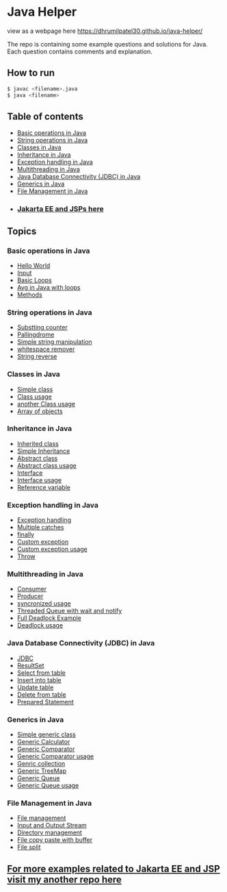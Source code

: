 # Java Helper

view as a webpage here https://dhrumilpatel30.github.io/java-helper/

The repo is containing some example questions and solutions for Java.
Each question contains comments and explanation.

## How to run

```bash
$ javac <filename>.java
$ java <filename>
```

## Table of contents

- [Basic operations in Java](#basic-operations-in-java)
- [String operations in Java](#string-operations-in-java)
- [Classes in Java](#classes-in-java)
- [Inheritance in Java](#inheritance-in-java)
- [Exception handling in Java](#exception-handling-in-java)
- [Multithreading in Java](#multithreading-in-java)
- [Java Database Connectivity (JDBC) in Java](#java-database-connectivity-jdbc-in-java)
- [Generics in Java](#generics-in-java)
- [File Management in Java](#file-management-in-java)
- ### [Jakarta EE and JSPs here](https://github.com/dhrumilpatel30/JakartaEE-pratice.git)

## Topics

### Basic operations in Java

- [Hello World](./src/main/java/lab1/q1.java)
- [Input](./src/main/java/lab1/q2.java)
- [Basic Loops](./src/main/java/lab1/q3.java)
- [Avg in Java with loops](./src/main/java/lab1/q4.java)
- [Methods](./src/main/java/lab1/q5.java)

### String operations in Java

- [Substting counter](./src/main/java/lab2/q1.java)
- [Pallingdrome](./src/main/java/lab2/q2.java)
- [Simple string manipulation](./src/main/java/lab2/q3.java)
- [whitespace remover](./src/main/java/lab2/q4.java)
- [String reverse](./src/main/java/lab2/q5.java)

### Classes in Java

- [Simple class](./src/main/java/lab2/q5/Student.java)
- [Class usage](./src/main/java/lab2/q5/q5_studentclassusage.java)
- [another Class usage](./src/main/java/lab3/q1/q1_numberuse.java)
- [Array of objects](./src/main/java/lab3/p1/p2ans.java)

### Inheritance in Java

- [Inherited class](./src/main/java/lab3/q2/Student.java)
- [Simple Inheritance](./src/main/java/lab3/q2/q2ans.java)
- [Abstract class](./src/main/java/lab5/q1/Student.java)
- [Abstract class usage](./src/main/java/lab5/q1/q1_ans.java)
- [Interface](./src/main/java/lab5/q2/RelationInterface.java)
- [Interface usage](./src/main/java/lab5/q2/CompareLines.java)
- [Reference variable](./src/main/java/lab5/p1/TestShapes.java)

### Exception handling in Java

- [Exception handling](./src/main/java/lab4/q1_exceptionstart.java)
- [Multiple catches](./src/main/java/lab4/q2_multiplecatch.java)
- [finally](./src/main/java/lab4/q3_exceptionwithfinally.java)
- [Custom exception](./src/main/java/lab4/q4/CustomExceptionforSA.java)
- [Custom exception usage](./src/main/java/lab4/q4/q4_ans.java)
- [Throw](./src/main/java/lab4/p1/q5_methodexceptionadd.java)

### Multithreading in Java

- [Consumer](./src/main/java/lab5/q3/Consumer.java)
- [Producer](./src/main/java/lab5/q3/Producer.java)
- [syncronized usage](./src/main/java/lab5/q3/Queue1.java)
- [Threaded Queue with wait and notify](./src/main/java/lab5/q3/q3_ans.java)
- [Full Deadlock Example](./src/main/java/lab5/q4/Deadlock.java)
- [Deadlock usage](./src/main/java/lab5/q4/q4_ans.java)

### Java Database Connectivity (JDBC) in Java

- [JDBC](./src/main/java/lab6/q1/q1_ans.java)
- [ResultSet](./src/main/java/lab6/q1/q1_ans_for_usage.java)
- [Select from table](./src/main/java/lab6/q1/q1_ans.java)
- [Insert into table](./src/main/java/lab6/q1/q1_ans.java)
- [Update table](./src/main/java/lab6/q1/q1_ans.java)
- [Delete from table](./src/main/java/lab6/q1/q1_ans.java)
- [Prepared Statement](./src/main/java/lab6/q1/q1_ans.java)

### Generics in Java

- [Simple generic class](./src/main/java/lab8/q3/Book.java)
- [Generic Calculator](./src/main/java/lab8/Q2_GenericCalculator.java)
- [Generic Comparator](./src/main/java/lab8/q3/MyClass.java)
- [Generic Comparator usage](./src/main/java/lab8/q3/q3_ans.java)
- [Genric collection](./src/main/java/lab8/q4/q4_ans.java)
- [Generic TreeMap](./src/main/java/lab8/q5/q5_ans.java)
- [Generic Queue](./src/main/java/lab8/p1/Queue.java)
- [Generic Queue usage](./src/main/java/lab8/p1/p1_test.java)

### File Management in Java

- [File management](./src/main/java/lab8/Q1_FileManagmentInJava.java)
- [Input and Output Stream](./src/main/java/lab8/Q1_FileManagmentInJava.java)
- [Directory management](./src/main/java/lab8/p2/p2_ans.java)
- [File copy paste with buffer](./src/main/java/lab8/p3/p3_ans.java)
- [File split](./src/main/java/lab8/p3/p3_ans.java)

## [For more examples related to Jakarta EE and JSP visit my another repo here](https://github.com/dhrumilpatel30/JakartaEE-pratice)

